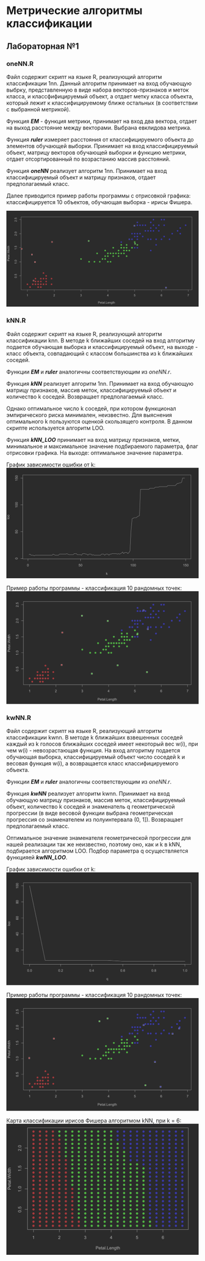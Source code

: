 # Метрические алгоритмы классификации

## Лабораторная №1

### oneNN.R


Файл содержит скрипт на языке R, реализующий алгоритм классификации 1nn.
Данный алгоритм принимает на вход обучающую выбрку, представленную в виде
набора векторов-признаков и меток класса, и классфифицируемый объект,
а отдает метку класса объекта, который лежит к классифицируемому ближе
остальных (в соответствии с выбранной метрикой).

Функция ***EM*** - функция метрики, принимает на вход два вектора, отдает на
выход расстояние между векторами. Выбрана евклидова метрика.

Функция ***ruler*** измеряет расстояния от классифицируемого объекта до
элементов обучающей выборки. Принимает на вход классифицируемый объект, матрицу
векторов обучающей выборки и функцию метрики, отдает отсортированный по
возрастанию массив расстояний.

Функция ***oneNN*** реализует алгоритм 1nn. Принимает на вход классифицируемый
объект и матрицу признаков, отдает предполагаемый класс.

Далее приводится пример работы программы с отрисовкой графика: классифицируется
10 объектов,
обучающая выборка - ирисы Фишера.

![](oneNN_plot.png)

### kNN.R

Файл содержит скрипт на языке R, реализующий алгоритм классификации knn.
В методе k ближайших соседей на вход алгоритму подается обучающая выборка и
классифицируемый объект, на выходе - класс объекта, совпадающий с классом
большинства из k ближайших соседей.

Функции ***EM*** и ***ruler*** аналогичны соответствующим из *oneNN.r*.

Функция ***kNN*** реализует алгоритм 1nn. Принимает на вход обучающую матрицу
признаков, массив меток, классифицируемый объект и количество k соседей.
Возвращает предполагаемый класс.

Однако оптимальное число k соседей, при котором функционал эмпирического риска
минимален, неизвестно. Для выяснения оптимального k пользуются оценкой
скользящего контроля. В данном скрипте используется алгоритм LOO.

Функция ***kNN_LOO*** принимает на вход матрицу признаков, метки, минимальное и
максимальное значение подбираемого параметра, флаг отрисовки графика. На выходе:
оптимальное значение параметра.

График зависимости ошибки от k:
![](loo_plot.png)

Пример работы программы - классификация 10 рандомных точек:
![](kNN_plot.png)

### kwNN.R

Файл содержит скрипт на языке R, реализующий алгоритм классификации kwnn.
В методе k ближайших взвешенных соседей каждый из k голосов ближайших соседей
имеет некоторый вес w(i), при чем w(i) - невозрастающая функция. На вход
алгоритму подается обучающая выборка, классифицируемый объект число соседей k
и весовая функция w(i), а возвращается класс классифицируемого объекта.

Функции ***EM*** и ***ruler*** аналогичны соответствующим из *oneNN.r*.

Функция ***kwNN*** реализует алгоритм kwnn. Принимает на вход обучающую матрицу
признаков, массив меток, классифицируемый объект, количество k соседей и
знаменатель q геометрической прогрессии (в виде весовой функции выбрана
геометрическая прогрессия со знаменателем из полуинтервала (0, 1]). Возвращает
предполагаемый класс.

Оптимальное значение знаменателя геометрической прогрессии для нашей реализации
так же неизвестно, поэтому оно, как и k в kNN, подбирается алгоритмом LOO.
Подбор параметра q осуществляется функцияей ***kwNN_LOO***.

График зависимости ошибки от k:
![](kwNN_loo_plot.png)

Пример работы программы - классификация 10 рандомных точек:
![](kwNN_plot.png)

Карта классификации ирисов Фишера алгоритмом kNN, при k = 6:
![](classification_map_for_knn_FisherIrises.png)
